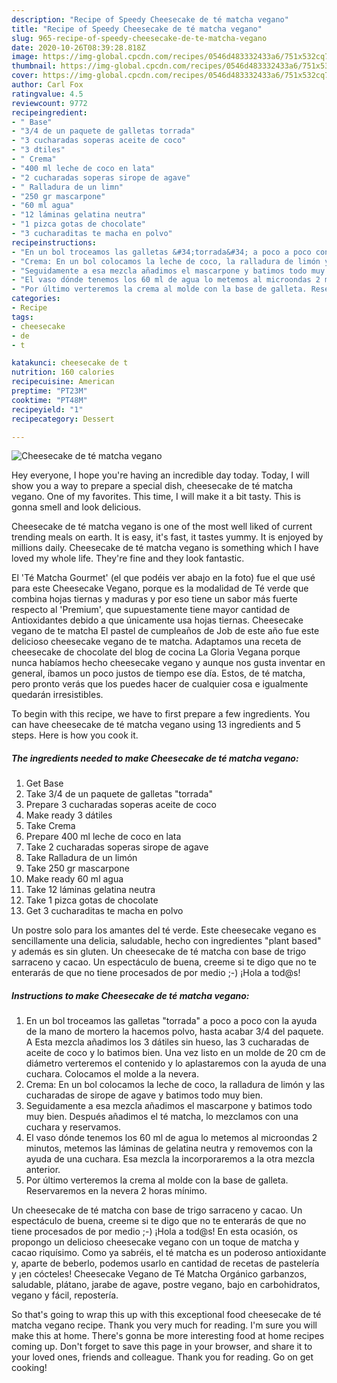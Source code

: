 ```yaml
---
description: "Recipe of Speedy Cheesecake de té matcha vegano"
title: "Recipe of Speedy Cheesecake de té matcha vegano"
slug: 965-recipe-of-speedy-cheesecake-de-te-matcha-vegano
date: 2020-10-26T08:39:28.818Z
image: https://img-global.cpcdn.com/recipes/0546d483332433a6/751x532cq70/cheesecake-de-te-matcha-vegano-foto-principal.jpg
thumbnail: https://img-global.cpcdn.com/recipes/0546d483332433a6/751x532cq70/cheesecake-de-te-matcha-vegano-foto-principal.jpg
cover: https://img-global.cpcdn.com/recipes/0546d483332433a6/751x532cq70/cheesecake-de-te-matcha-vegano-foto-principal.jpg
author: Carl Fox
ratingvalue: 4.5
reviewcount: 9772
recipeingredient:
- " Base"
- "3/4 de un paquete de galletas torrada"
- "3 cucharadas soperas aceite de coco"
- "3 dtiles"
- " Crema"
- "400 ml leche de coco en lata"
- "2 cucharadas soperas sirope de agave"
- " Ralladura de un limn"
- "250 gr mascarpone"
- "60 ml agua"
- "12 láminas gelatina neutra"
- "1 pizca gotas de chocolate"
- "3 cucharaditas te macha en polvo"
recipeinstructions:
- "En un bol troceamos las galletas &#34;torrada&#34; a poco a poco con la ayuda de la mano de mortero la hacemos polvo, hasta acabar 3/4 del paquete. A Esta mezcla añadimos los 3 dátiles sin hueso, las 3 cucharadas de aceite de coco y lo batimos bien. Una vez listo en un molde de 20 cm de diámetro verteremos el contenido y lo aplastaremos con la ayuda de una cuchara. Colocamos el molde a la nevera."
- "Crema: En un bol colocamos la leche de coco, la ralladura de limón y las cucharadas de sirope de agave y batimos todo muy bien."
- "Seguidamente a esa mezcla añadimos el mascarpone y batimos todo muy bien. Después añadimos el té matcha, lo mezclamos con una cuchara y reservamos."
- "El vaso dónde tenemos los 60 ml de agua lo metemos al microondas 2 minutos, metemos las láminas de gelatina neutra y removemos con la ayuda de una cuchara. Esa mezcla la incorporaremos a la otra mezcla anterior."
- "Por último verteremos la crema al molde con la base de galleta. Reservaremos en la nevera 2 horas mínimo."
categories:
- Recipe
tags:
- cheesecake
- de
- t

katakunci: cheesecake de t 
nutrition: 160 calories
recipecuisine: American
preptime: "PT23M"
cooktime: "PT48M"
recipeyield: "1"
recipecategory: Dessert

---
```



![Cheesecake de té matcha vegano](https://img-global.cpcdn.com/recipes/0546d483332433a6/751x532cq70/cheesecake-de-te-matcha-vegano-foto-principal.jpg)

Hey everyone, I hope you're having an incredible day today. Today, I will show you a way to prepare a special dish, cheesecake de té matcha vegano. One of my favorites. This time, I will make it a bit tasty. This is gonna smell and look delicious.

Cheesecake de té matcha vegano is one of the most well liked of current trending meals on earth. It is easy, it's fast, it tastes yummy. It is enjoyed by millions daily. Cheesecake de té matcha vegano is something which I have loved my whole life. They're fine and they look fantastic.

El &#39;Té Matcha Gourmet&#39; (el que podéis ver abajo en la foto) fue el que usé para este Cheesecake Vegano, porque es la modalidad de Té verde que combina hojas tiernas y maduras y por eso tiene un sabor más fuerte respecto al &#39;Premium&#39;, que supuestamente tiene mayor cantidad de Antioxidantes debido a que únicamente usa hojas tiernas. Cheesecake vegano de te matcha El pastel de cumpleaños de Job de este año fue este delicioso cheesecake vegano de te matcha. Adaptamos una receta de cheesecake de chocolate del blog de cocina La Gloria Vegana porque nunca habíamos hecho cheesecake vegano y aunque nos gusta inventar en general, íbamos un poco justos de tiempo ese día. Estos, de té matcha, pero pronto verás que los puedes hacer de cualquier cosa e igualmente quedarán irresistibles.


To begin with this recipe, we have to first prepare a few ingredients. You can have cheesecake de té matcha vegano using 13 ingredients and 5 steps. Here is how you cook it.

<!--inarticleads1-->

##### The ingredients needed to make Cheesecake de té matcha vegano:

1. Get  Base
1. Take 3/4 de un paquete de galletas &#34;torrada&#34;
1. Prepare 3 cucharadas soperas aceite de coco
1. Make ready 3 dátiles
1. Take  Crema
1. Prepare 400 ml leche de coco en lata
1. Take 2 cucharadas soperas sirope de agave
1. Take  Ralladura de un limón
1. Take 250 gr mascarpone
1. Make ready 60 ml agua
1. Take 12 láminas gelatina neutra
1. Take 1 pizca gotas de chocolate
1. Get 3 cucharaditas te macha en polvo


Un postre solo para los amantes del té verde. Este cheesecake vegano es sencillamente una delicia, saludable, hecho con ingredientes &#34;plant based&#34; y además es sin gluten. Un cheesecake de té matcha con base de trigo sarraceno y cacao. Un espectáculo de buena, creeme si te digo que no te enterarás de que no tiene procesados de por medio ;-) ¡Hola a tod@s! 

<!--inarticleads2-->

##### Instructions to make Cheesecake de té matcha vegano:

1. En un bol troceamos las galletas &#34;torrada&#34; a poco a poco con la ayuda de la mano de mortero la hacemos polvo, hasta acabar 3/4 del paquete. A Esta mezcla añadimos los 3 dátiles sin hueso, las 3 cucharadas de aceite de coco y lo batimos bien. Una vez listo en un molde de 20 cm de diámetro verteremos el contenido y lo aplastaremos con la ayuda de una cuchara. Colocamos el molde a la nevera.
1. Crema: En un bol colocamos la leche de coco, la ralladura de limón y las cucharadas de sirope de agave y batimos todo muy bien.
1. Seguidamente a esa mezcla añadimos el mascarpone y batimos todo muy bien. Después añadimos el té matcha, lo mezclamos con una cuchara y reservamos.
1. El vaso dónde tenemos los 60 ml de agua lo metemos al microondas 2 minutos, metemos las láminas de gelatina neutra y removemos con la ayuda de una cuchara. Esa mezcla la incorporaremos a la otra mezcla anterior.
1. Por último verteremos la crema al molde con la base de galleta. Reservaremos en la nevera 2 horas mínimo.


Un cheesecake de té matcha con base de trigo sarraceno y cacao. Un espectáculo de buena, creeme si te digo que no te enterarás de que no tiene procesados de por medio ;-) ¡Hola a tod@s! En esta ocasión, os propongo un delicioso cheesecake vegano con un toque de matcha y cacao riquísimo. Como ya sabréis, el té matcha es un poderoso antioxidante y, aparte de beberlo, podemos usarlo en cantidad de recetas de pastelería y ¡en cócteles! Cheesecake Vegano de Té Matcha Orgánico garbanzos, saludable, plátano, jarabe de agave, postre vegano, bajo en carbohidratos, vegano y fácil, repostería. 

So that's going to wrap this up with this exceptional food cheesecake de té matcha vegano recipe. Thank you very much for reading. I'm sure you will make this at home. There's gonna be more interesting food at home recipes coming up. Don't forget to save this page in your browser, and share it to your loved ones, friends and colleague. Thank you for reading. Go on get cooking!
